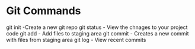 # Git Commands

git init -Create a new git repo
git status - View the chnages to your project code
git add - Add files to staging area
git commit - Creates a new commit with files from staging area
git log - View recent commits
